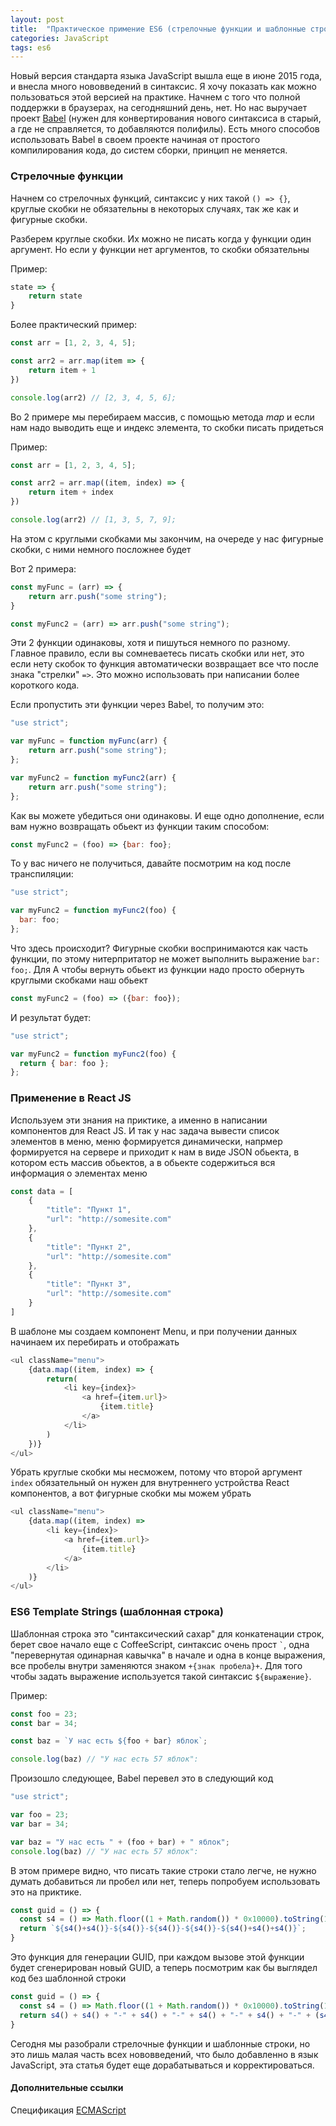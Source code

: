 ```yaml
---
layout: post
title:  "Практическое примение ES6 (стрелочные функции и шаблонные строки)"
categories: JavaScript
tags: es6
---
```


Новый версия стандарта языка JavaScript вышла еще в июне 2015 года, 
и внесла много нововведений в синтаксис. Я хочу показать как можно 
пользоваться этой версией на практике. Начнем с того что полной поддержки 
в браузерах, на сегодняшний день, нет. Но нас выручает проект 
[Babel](https://babeljs.io) (нужен для конвертирования нового синтаксиса в 
старый, а где не справляется, то добавляются полифилы). Есть много способов 
использовать Babel в своем проекте начиная от простого компилирования кода, до 
систем сборки, принцип не меняется.

### Стрелочные функции 

Начнем со стрелочных функций, синтаксис у них такой `() => {}`, 
круглые скобки не обязательны в некоторых случаях, так же как и фигурные скобки.

Разберем круглые скобки. Их можно не писать когда у функции один аргумент. Но
если у функции нет аргументов, то скобки обязательны

Пример:

```javascript
state => {
    return state
}
```

Более практический пример:

```javascript
const arr = [1, 2, 3, 4, 5];

const arr2 = arr.map(item => {
    return item + 1
})

console.log(arr2) // [2, 3, 4, 5, 6];
```

Во 2 примере мы перебираем массив, с помощью метода *map* и если нам надо выводить 
еще и индекс элемента, то скобки писать придеться

Пример:

```javascript
const arr = [1, 2, 3, 4, 5];

const arr2 = arr.map((item, index) => {
    return item + index
})

console.log(arr2) // [1, 3, 5, 7, 9];
```

На этом с круглыми скобками мы закончим, на очереде у нас фигурные скобки, с ними 
немного посложнее будет

Вот 2 примера:

```javascript
const myFunc = (arr) => {
    return arr.push("some string");
}
```

```javascript
const myFunc2 = (arr) => arr.push("some string");
```

Эти 2 функции одинаковы, хотя и пишуться немного по разному. Главное правило, 
если вы сомневаетесь писать скобки или нет, это если нету скобок то функция 
автоматически возвращает все что после знака "стрелки" `=>`. Это можно использовать
при написании более короткого кода.

Если пропустить эти функции через Babel, то получим это:

```javascript
"use strict";

var myFunc = function myFunc(arr) {
    return arr.push("some string");
};

var myFunc2 = function myFunc2(arr) {
    return arr.push("some string");
};
```

Как вы можете убедиться они одинаковы. И еще одно дополнение, если вам нужно
возвращать обьект из функции таким способом:

```javascript
const myFunc2 = (foo) => {bar: foo};
```

То у вас ничего не получиться, давайте посмотрим на код после транспиляции:

```javascript
"use strict";

var myFunc2 = function myFunc2(foo) {
  bar: foo;
};
```

Что здесь происходит? Фигурные скобки воспринимаются как часть 
функции, по этому нитерпритатор не может выполнить выражение `bar: foo;`. Для
А чтобы вернуть обьект из функции надо просто обернуть круглыми скобками наш обьект

```javascript
const myFunc2 = (foo) => ({bar: foo});
```

И результат будет:

```javascript
"use strict";

var myFunc2 = function myFunc2(foo) {
  return { bar: foo };
};
```

### Применение в React JS

Используем эти знания на приктике, а именно в написании компонентов для React JS.
И так у нас задача вывести список элементов в меню, меню формируется динамически, 
напрмер формируется на сервере и приходит к нам в виде JSON обьекта, в котором есть 
массив обьектов, а в обьекте содержиться вся информация о элементах меню

```javascript
const data = [
    {
        "title": "Пункт 1",
        "url": "http://somesite.com"
    },
    {
        "title": "Пункт 2",
        "url": "http://somesite.com"
    },
    {
        "title": "Пункт 3",
        "url": "http://somesite.com"
    }
]
```

В шаблоне мы создаем компонент Menu, и при получении данных начинаем их перебирать 
и отображать

```javascript
<ul className="menu">
    {data.map((item, index) => {
        return(
            <li key={index}>
                <a href={item.url}>
                    {item.title}
                </a>
            </li>
        )
    })}
</ul>
```

Убрать круглые скобки мы несможем, потому что второй аргумент `index` 
обязательный он нужен для внутреннего устройства React компонентов, а вот 
фигурные скобки мы можем убрать

```javascript
<ul className="menu">
    {data.map((item, index) =>
        <li key={index}>
            <a href={item.url}>
                {item.title}
            </a>
        </li>
    )}
</ul>
```

### ES6 Template Strings (шаблонная строка)

Шаблонная строка это "синтаксический сахар" для конкатенации строк, берет свое 
начало еще с CoffeeScript, синтаксис очень прост `` ` ``, одна "перевернутая 
одинарная кавычка" в начале и одна в конце выражения, все пробелы внутри 
заменяются знаком `+{знак пробела}+`. Для того чтобы задать выражение 
используется такой синтаксис `${выражение}`.

Пример: 

```javascript
const foo = 23;
const bar = 34;

const baz = `У нас есть ${foo + bar} яблок`;

console.log(baz) // "У нас есть 57 яблок":
```

Произошло следующее, Babel перевел это в следующий код

```javascript
"use strict";

var foo = 23;
var bar = 34;

var baz = "У нас есть " + (foo + bar) + " яблок";
console.log(baz) // "У нас есть 57 яблок":
```

В этом примере видно, что писать такие строки стало легче, не нужно думать 
добавиться ли пробел или нет, теперь попробуем использовать это на приктике.

```javascript
const guid = () => {
  const s4 = () => Math.floor((1 + Math.random()) * 0x10000).toString(16).substring(1);
  return `${s4()+s4()}-${s4()}-${s4()}-${s4()}-${s4()+s4()+s4()}`;
}
```

Это функция для генерации GUID, при каждом вызове этой функции будет 
сгенерирован новый GUID, а теперь посмотрим как бы выглядел код без шаблонной 
строки

```javascript
const guid = () => {
  const s4 = () => Math.floor((1 + Math.random()) * 0x10000).toString(16).substring(1);
  return s4() + s4() + "-" + s4() + "-" + s4() + "-" + s4() + "-" + (s4() + s4() + s4());;
}
```

Сегодня мы разобрали стрелочные функции и шаблонные строки, но это лишь малая 
часть всех нововведений, что было добавленно в язык JavaScript, эта статья 
будет еще дорабатываться и корректироваться.

#### Дополнительные ссылки 

Спецификация [ECMAScript](http://www.ecma-international.org/ecma-262/6.0/)
